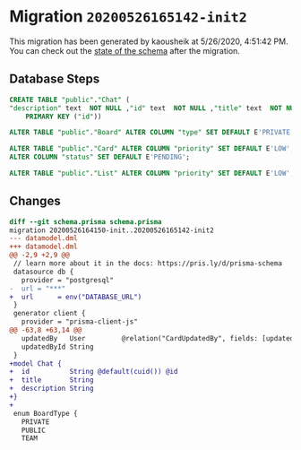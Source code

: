 # Migration `20200526165142-init2`

This migration has been generated by kaousheik at 5/26/2020, 4:51:42 PM.
You can check out the [state of the schema](./schema.prisma) after the migration.

## Database Steps

```sql
CREATE TABLE "public"."Chat" (
"description" text  NOT NULL ,"id" text  NOT NULL ,"title" text  NOT NULL ,
    PRIMARY KEY ("id"))

ALTER TABLE "public"."Board" ALTER COLUMN "type" SET DEFAULT E'PRIVATE';

ALTER TABLE "public"."Card" ALTER COLUMN "priority" SET DEFAULT E'LOW',
ALTER COLUMN "status" SET DEFAULT E'PENDING';

ALTER TABLE "public"."List" ALTER COLUMN "priority" SET DEFAULT E'LOW';
```

## Changes

```diff
diff --git schema.prisma schema.prisma
migration 20200526164150-init..20200526165142-init2
--- datamodel.dml
+++ datamodel.dml
@@ -2,9 +2,9 @@
 // learn more about it in the docs: https://pris.ly/d/prisma-schema
 datasource db {
   provider = "postgresql"
-  url = "***"
+  url      = env("DATABASE_URL")
 }
 generator client {
   provider = "prisma-client-js"
@@ -63,8 +63,14 @@
   updatedBy   User         @relation("CardUpdatedBy", fields: [updatedById], references: [id])
   updatedById String
 }
+model Chat {
+  id          String @default(cuid()) @id
+  title       String
+  description String
+}
+
 enum BoardType {
   PRIVATE
   PUBLIC
   TEAM
```


